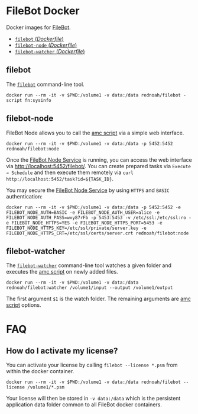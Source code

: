 # FileBot Docker

Docker images for [FileBot](https://www.filebot.net/).
- [`filebot` (*Dockerfile*)](https://github.com/filebot/filebot-docker/blob/master/Dockerfile)
- [`filebot-node` (*Dockerfile*)](https://github.com/filebot/filebot-docker/blob/master/Dockerfile.node)
- [`filebot-watcher` (*Dockerfile*)](https://github.com/filebot/filebot-docker/blob/master/Dockerfile.watcher)


## filebot

The [`filebot`](https://www.filebot.net/cli.html) command-line tool.

```
docker run --rm -it -v $PWD:/volume1 -v data:/data rednoah/filebot -script fn:sysinfo
```


## filebot-node

FileBot Node allows you to call the [amc script](https://www.filebot.net/amc.html) via a simple web interface.

```
docker run --rm -it -v $PWD:/volume1 -v data:/data -p 5452:5452 rednoah/filebot:node
```

Once the [FileBot Node Service](https://github.com/filebot/filebot-node) is running, you can access the  web interface via [http://localhost:5452/filebot/](http://localhost:5452/filebot/). You can create prepared tasks via `Execute ➔ Schedule` and then execute them remotely via `curl http://localhost:5452/task?id=${TASK_ID}`.

You may secure the [FileBot Node Service](https://github.com/filebot/filebot-node) by using `HTTPS` and `BASIC` authentication:
```
docker run --rm -it -v $PWD:/volume1 -v data:/data -p 5452:5452 -e FILEBOT_NODE_AUTH=BASIC -e FILEBOT_NODE_AUTH_USER=alice -e FILEBOT_NODE_AUTH_PASS=wxy87rFb -p 5453:5453 -v /etc/ssl:/etc/ssl:ro -e FILEBOT_NODE_HTTPS=YES -e FILEBOT_NODE_HTTPS_PORT=5453 -e FILEBOT_NODE_HTTPS_KEY=/etc/ssl/private/server.key -e FILEBOT_NODE_HTTPS_CRT=/etc/ssl/certs/server.crt rednoah/filebot:node
```


## filebot-watcher

The [`filebot-watcher`](https://github.com/filebot/filebot-docker/blob/master/filebot-watcher) command-line tool watches a given folder and executes the [amc script](https://www.filebot.net/amc.html) on newly added files.

```
docker run --rm -it -v $PWD:/volume1 -v data:/data rednoah/filebot:watcher /volume1/input --output /volume1/output
```

The first argument `$1` is the watch folder. The remaining arguments are [amc script](https://www.filebot.net/amc.html) options.


# FAQ


## How do I activate my license?

You can activate your license by calling `filebot --license *.psm` from within the docker container.

```
docker run --rm -it -v $PWD:/volume1 -v data:/data rednoah/filebot --license /volume1/*.psm
```

Your license will then be stored in `-v data:/data` which is the persistent application data folder common to all FileBot docker containers.
